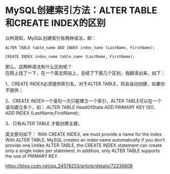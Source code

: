 # MySQL创建索引方法：ALTER TABLE和CREATE INDEX的区别

 

众所周知，MySQL创建索引有两种语法，即：

```mysql
ALTER TABLE table_name ADD INDEX index_name (LastName, FirstName);

CREATE INDEX index_name table_name (LastName, FirstName);
```

那么，这两种语法有什么区别呢？  
在网上找了一下，在一个英文网站上，总结了下面几个区别，我翻译出来，如下：

1、CREATE INDEX必须提供索引名，对于ALTER TABLE，将会自动创建，如果你不提供；

2、CREATE INDEX一个语句一次只能建立一个索引，ALTER TABLE可以在一个语句建立多个，如：
      ALTER TABLE HeadOfState ADD PRIMARY KEY (ID), ADD INDEX (LastName,FirstName);

3、只有ALTER TABLE 才能创建主键，

英文原句如下：
With CREATE INDEX, we must provide a name for the index. With ALTER TABLE, MySQL creates an index name automatically if you don’t provide one.Unlike ALTER TABLE, the CREATE INDEX statement can create only a single index per statement. In addition, only ALTER TABLE supports the use of PRIMARY KEY.



https://blog.csdn.net/qq_34578253/article/details/72236808